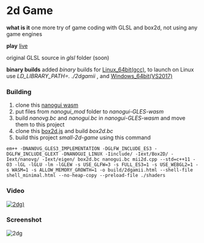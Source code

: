 # 2d Game
**what is it** one more try of game coding with GLSL and box2d, not using any game engines

**play** [live](https://danilw.github.io/small-2d-game/2dgamii.html)

original GLSL source in *glsl* folder (soon)

**binary builds** added *binary* builds for [Linux_64bit(gcc)](https://danilw.github.io/small-2d-game/linux_64.zip), to launch on Linux use *LD_LIBRARY_PATH=. ./2dgamii* , and [Windows_64bit(VS2017)](https://danilw.github.io/small-2d-game/windows_64.zip)

### Building

1. clone this [nanogui wasm](https://github.com/danilw/nanogui-GLES-wasm)
2. put files from *nanogui_mod* folder to *nanogui-GLES-wasm* 
3. build *nanovg.bc* and *nanogui.bc* in *nanogui-GLES-wasm* and move them to this project
4. clone this [box2d.js](https://github.com/kripken/box2d.js) and build *box2d.bc*
5. build this project *small-2d-game* using this command
```
em++ -DNANOVG_GLES3_IMPLEMENTATION -DGLFW_INCLUDE_ES3 -DGLFW_INCLUDE_GLEXT -DNANOGUI_LINUX -Iinclude/ -Iext/Box2D/ -Iext/nanovg/ -Iext/eigen/ box2d.bc nanogui.bc mii2d.cpp --std=c++11 -O3 -lGL -lGLU -lm -lGLEW -s USE_GLFW=3 -s FULL_ES3=1 -s USE_WEBGL2=1 -s WASM=1 -s ALLOW_MEMORY_GROWTH=1 -o build/2dgamii.html --shell-file shell_minimal.html --no-heap-copy --preload-file ./shaders

```

### Video
[![2dg](https://danilw.github.io/small-2d-game/yt.png))](https://youtu.be/zauOYUeD5Hs)

### Screenshot
![2dg](https://danilw.github.io/small-2d-game/scr.png)
